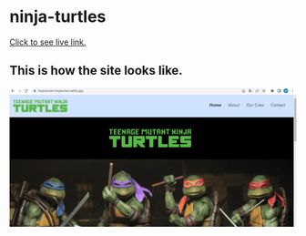 # ninja-turtles
[Click to see live link.](https://hasanturkel-ninjaturtles.netlify.app/)
## This is how the site looks like.
![turtles](turtles.gif)
